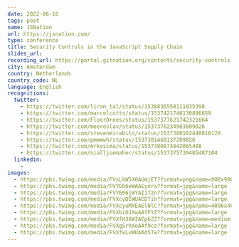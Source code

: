 ```yaml
---
date: 2022-06-16
tags: post
name: JSNation
url: https://jsnation.com/
type: conference
title: Security Controls in the JavaScript Supply Chain
slides_url:
recording_url: https://portal.gitnation.org/contents/security-controls-in-the-javascript-supply-chain
city: Amsterdam
country: Netherlands
country_code: NL
language: English
recognitions:
  twitter:
    - https://twitter.com/liran_tal/status/1538836558111035398
    - https://twitter.com/marcelcutts/status/1537421746130886659
    - https://twitter.com/FloorDrees/status/1537377621742321664
    - https://twitter.com/meeroslav/status/1537376234983809026
    - https://twitter.com/stevenmirabito/status/1537380182448816128
    - https://twitter.com/pmmmwh/status/1537381468137209856
    - https://twitter.com/mrkosima/status/1537380873842065408
    - https://twitter.com/nialljoemaher/status/1537375739485487104
  linkedin:
    - 
images:
  - https://pbs.twimg.com/media/FVsLkW5X0AUmjET?format=png&name=900x900
  - https://pbs.twimg.com/media/FVYE66eWAAEynra?format=jpg&name=large
  - https://pbs.twimg.com/media/FVYE66jWYAI172n?format=jpg&name=large
  - https://pbs.twimg.com/media/FVXcyDIWUAEDTih?format=jpg&name=large
  - https://pbs.twimg.com/media/FVXcyuMXEAEl8lC?format=jpg&name=4096x4096
  - https://pbs.twimg.com/media/FVXbiOJXwAAfFYZ?format=jpg&name=large
  - https://pbs.twimg.com/media/FVXfH36WIAEpbZZ?format=jpg&name=medium
  - https://pbs.twimg.com/media/FVXgSrhXoAAf9cz?format=jpg&name=large
  - https://pbs.twimg.com/media/FVXfwLvWUAAd57w?format=jpg&name=large
---
```

